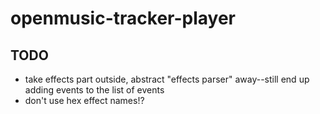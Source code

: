 # openmusic-tracker-player

## TODO

* take effects part outside, abstract "effects parser" away--still end up adding events to the list of events
* don't use hex effect names!?
